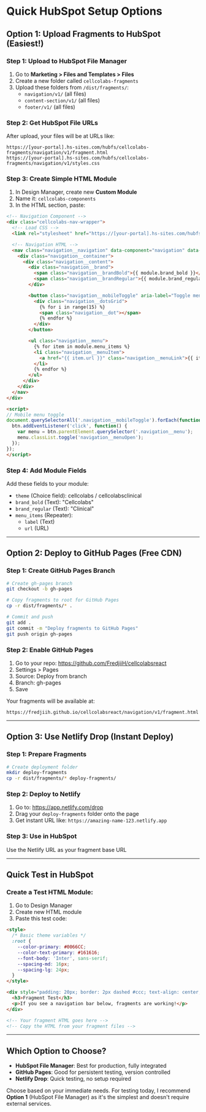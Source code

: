 # Quick HubSpot Setup Options

## Option 1: Upload Fragments to HubSpot (Easiest!)

### Step 1: Upload to HubSpot File Manager
1. Go to **Marketing > Files and Templates > Files**
2. Create a new folder called `cellcolabs-fragments`
3. Upload these folders from `/dist/fragments/`:
   - `navigation/v1/` (all files)
   - `content-section/v1/` (all files)
   - `footer/v1/` (all files)

### Step 2: Get HubSpot File URLs
After upload, your files will be at URLs like:
```
https://[your-portal].hs-sites.com/hubfs/cellcolabs-fragments/navigation/v1/fragment.html
https://[your-portal].hs-sites.com/hubfs/cellcolabs-fragments/navigation/v1/styles.css
```

### Step 3: Create Simple HTML Module
1. In Design Manager, create new **Custom Module**
2. Name it: `cellcolabs-components`
3. In the HTML section, paste:

```html
<!-- Navigation Component -->
<div class="cellcolabs-nav-wrapper">
  <!-- Load CSS -->
  <link rel="stylesheet" href="https://[your-portal].hs-sites.com/hubfs/cellcolabs-fragments/navigation/v1/styles.css">

  <!-- Navigation HTML -->
  <nav class="navigation__navigation" data-component="navigation" data-theme="{{ module.theme }}">
    <div class="navigation__container">
      <div class="navigation__content">
        <div class="navigation__brand">
          <span class="navigation__brandBold">{{ module.brand_bold }}</span>
          <span class="navigation__brandRegular">{{ module.brand_regular }}</span>
        </div>

        <button class="navigation__mobileToggle" aria-label="Toggle menu">
          <div class="navigation__dotsGrid">
            {% for i in range(15) %}
            <span class="navigation__dot"></span>
            {% endfor %}
          </div>
        </button>

        <ul class="navigation__menu">
          {% for item in module.menu_items %}
          <li class="navigation__menuItem">
            <a href="{{ item.url }}" class="navigation__menuLink">{{ item.label }}</a>
          </li>
          {% endfor %}
        </ul>
      </div>
    </div>
  </nav>
</div>

<script>
// Mobile menu toggle
document.querySelectorAll('.navigation__mobileToggle').forEach(function(btn) {
  btn.addEventListener('click', function() {
    var menu = btn.parentElement.querySelector('.navigation__menu');
    menu.classList.toggle('navigation__menuOpen');
  });
});
</script>
```

### Step 4: Add Module Fields
Add these fields to your module:
- `theme` (Choice field): cellcolabs / cellcolabsclinical
- `brand_bold` (Text): "Cellcolabs"
- `brand_regular` (Text): "Clinical"
- `menu_items` (Repeater):
  - `label` (Text)
  - `url` (URL)

---

## Option 2: Deploy to GitHub Pages (Free CDN)

### Step 1: Create GitHub Pages Branch
```bash
# Create gh-pages branch
git checkout -b gh-pages

# Copy fragments to root for GitHub Pages
cp -r dist/fragments/* .

# Commit and push
git add .
git commit -m "Deploy fragments to GitHub Pages"
git push origin gh-pages
```

### Step 2: Enable GitHub Pages
1. Go to your repo: https://github.com/FredjiiH/cellcolabsreact
2. Settings > Pages
3. Source: Deploy from branch
4. Branch: gh-pages
5. Save

Your fragments will be available at:
```
https://fredjiih.github.io/cellcolabsreact/navigation/v1/fragment.html
```

---

## Option 3: Use Netlify Drop (Instant Deploy)

### Step 1: Prepare Fragments
```bash
# Create deployment folder
mkdir deploy-fragments
cp -r dist/fragments/* deploy-fragments/
```

### Step 2: Deploy to Netlify
1. Go to: https://app.netlify.com/drop
2. Drag your `deploy-fragments` folder onto the page
3. Get instant URL like: `https://amazing-name-123.netlify.app`

### Step 3: Use in HubSpot
Use the Netlify URL as your fragment base URL

---

## Quick Test in HubSpot

### Create a Test HTML Module:
1. Go to Design Manager
2. Create new HTML module
3. Paste this test code:

```html
<style>
  /* Basic theme variables */
  :root {
    --color-primary: #0066CC;
    --color-text-primary: #161616;
    --font-body: 'Inter', sans-serif;
    --spacing-md: 16px;
    --spacing-lg: 24px;
  }
</style>

<div style="padding: 20px; border: 2px dashed #ccc; text-align: center;">
  <h3>Fragment Test</h3>
  <p>If you see a navigation bar below, fragments are working!</p>
</div>

<!-- Your fragment HTML goes here -->
<!-- Copy the HTML from your fragment files -->
```

---

## Which Option to Choose?

- **HubSpot File Manager**: Best for production, fully integrated
- **GitHub Pages**: Good for persistent testing, version controlled
- **Netlify Drop**: Quick testing, no setup required

Choose based on your immediate needs. For testing today, I recommend **Option 1** (HubSpot File Manager) as it's the simplest and doesn't require external services.